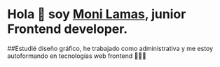 # Hola 👋 soy [Moni Lamas](https://monilamas.netlify.app/), junior Frontend developer.


##Estudié diseño gráfico, he trabajado como administrativa y me estoy autoformando en tecnologías web frontend 👩🏼‍💻





